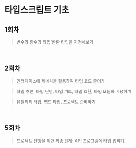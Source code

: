 # 타입스크립트 기초

## 1회차
> 변수와 함수의 타입/반환 타입을 지정해보기

<br>

## 2회차
> 인터페이스에 제네릭을 활용하여 타입 코드 줄이기

> 타입 추론, 타입 단언, 타입 가드, 타입 호환, 타입 모듈화 사용하기

> 유틸리티 타입, 맵드 타입, 프로젝트 준비하기

<br>

## 5회차
> 프로젝트 진행을 위한 최종 단계: API 프로그램에 타입 입히기

<br>